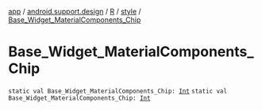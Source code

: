 [app](../../../index.md) / [android.support.design](../../index.md) / [R](../index.md) / [style](index.md) / [Base_Widget_MaterialComponents_Chip](./-base_-widget_-material-components_-chip.md)

# Base_Widget_MaterialComponents_Chip

`static val Base_Widget_MaterialComponents_Chip: `[`Int`](https://kotlinlang.org/api/latest/jvm/stdlib/kotlin/-int/index.html)
`static val Base_Widget_MaterialComponents_Chip: `[`Int`](https://kotlinlang.org/api/latest/jvm/stdlib/kotlin/-int/index.html)